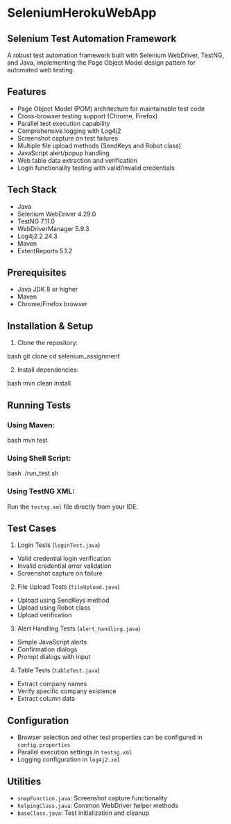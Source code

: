 # SeleniumHerokuWebApp

## Selenium Test Automation Framework

A robust test automation framework built with Selenium WebDriver, TestNG, and Java, implementing the Page Object Model design pattern for automated web testing.

## Features

- Page Object Model (POM) architecture for maintainable test code
- Cross-browser testing support (Chrome, Firefox) 
- Parallel test execution capability
- Comprehensive logging with Log4j2
- Screenshot capture on test failures
- Multiple file upload methods (SendKeys and Robot class)
- JavaScript alert/popup handling
- Web table data extraction and verification
- Login functionality testing with valid/invalid credentials

## Tech Stack

- Java
- Selenium WebDriver 4.29.0
- TestNG 7.11.0 
- WebDriverManager 5.9.3
- Log4j2 2.24.3
- Maven
- ExtentReports 5.1.2


## Prerequisites

- Java JDK 8 or higher
- Maven 
- Chrome/Firefox browser

## Installation & Setup

1. Clone the repository:


bash
git clone <repository-url>
cd selenium_assignment


2. Install dependencies:

bash
mvn clean install

## Running Tests

### Using Maven:


bash
mvn test


### Using Shell Script:

bash
./run_test.sh


### Using TestNG XML:
Run the `testng.xml` file directly from your IDE.

## Test Cases

1. Login Tests (`loginTest.java`)
- Valid credential login verification
- Invalid credential error validation
- Screenshot capture on failure

2. File Upload Tests (`fileUpload.java`) 
- Upload using SendKeys method
- Upload using Robot class
- Upload verification

3. Alert Handling Tests (`alert_handling.java`)
- Simple JavaScript alerts
- Confirmation dialogs
- Prompt dialogs with input

4. Table Tests (`tableTest.java`)
- Extract company names
- Verify specific company existence
- Extract column data

## Configuration

- Browser selection and other test properties can be configured in `config.properties`
- Parallel execution settings in `testng.xml`
- Logging configuration in `log4j2.xml`

## Utilities

- `snapFunction.java`: Screenshot capture functionality
- `helpingClass.java`: Common WebDriver helper methods
- `baseClass.java`: Test initialization and cleanup



